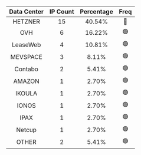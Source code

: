 | Data Center | IP Count | Percentage | Freq |
|:------------:|:--------:|:-----------:|:-----:|
| HETZNER | 15 | 40.54% | 🔴 |
| OVH | 6 | 16.22% | 🟢 |
| LeaseWeb | 4 | 10.81% | 🟢 |
| MEVSPACE | 3 | 8.11% | 🟢 |
| Contabo | 2 | 5.41% | 🟢 |
| AMAZON | 1 | 2.70% | 🟢 |
| IKOULA | 1 | 2.70% | 🟢 |
| IONOS | 1 | 2.70% | 🟢 |
| IPAX | 1 | 2.70% | 🟢 |
| Netcup | 1 | 2.70% | 🟢 |
| OTHER | 2 | 5.41% | 🟢 |